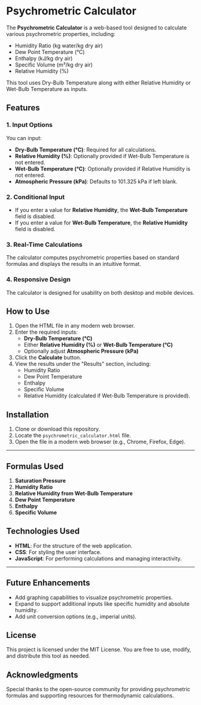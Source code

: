 # Psychrometric Calculator

The **Psychrometric Calculator** is a web-based tool designed to calculate various psychrometric properties, including:

- Humidity Ratio (kg water/kg dry air)
- Dew Point Temperature (°C)
- Enthalpy (kJ/kg dry air)
- Specific Volume (m³/kg dry air)
- Relative Humidity (%)

This tool uses Dry-Bulb Temperature along with either Relative Humidity or Wet-Bulb Temperature as inputs.

## Features

### 1. Input Options
You can input:
- **Dry-Bulb Temperature (°C)**: Required for all calculations.
- **Relative Humidity (%)**: Optionally provided if Wet-Bulb Temperature is not entered.
- **Wet-Bulb Temperature (°C)**: Optionally provided if Relative Humidity is not entered.
- **Atmospheric Pressure (kPa)**: Defaults to 101.325 kPa if left blank.

### 2. Conditional Input
- If you enter a value for **Relative Humidity**, the **Wet-Bulb Temperature** field is disabled.
- If you enter a value for **Wet-Bulb Temperature**, the **Relative Humidity** field is disabled.

### 3. Real-Time Calculations
The calculator computes psychrometric properties based on standard formulas and displays the results in an intuitive format.

### 4. Responsive Design
The calculator is designed for usability on both desktop and mobile devices.

## How to Use

1. Open the HTML file in any modern web browser.
2. Enter the required inputs:
   - **Dry-Bulb Temperature (°C)**
   - Either **Relative Humidity (%)** or **Wet-Bulb Temperature (°C)**
   - Optionally adjust **Atmospheric Pressure (kPa)**
3. Click the **Calculate** button.
4. View the results under the "Results" section, including:
   - Humidity Ratio
   - Dew Point Temperature
   - Enthalpy
   - Specific Volume
   - Relative Humidity (calculated if Wet-Bulb Temperature is provided).

## Installation

1. Clone or download this repository.
2. Locate the `psychrometric_calculator.html` file.
3. Open the file in a modern web browser (e.g., Chrome, Firefox, Edge).

---

## Formulas Used

1. **Saturation Pressure**
2. **Humidity Ratio**
3. **Relative Humidity from Wet-Bulb Temperature**
4. **Dew Point Temperature**
5. **Enthalpy**
6. **Specific Volume**
   
## Technologies Used

- **HTML**: For the structure of the web application.
- **CSS**: For styling the user interface.
- **JavaScript**: For performing calculations and managing interactivity.

---

## Future Enhancements

- Add graphing capabilities to visualize psychrometric properties.
- Expand to support additional inputs like specific humidity and absolute humidity.
- Add unit conversion options (e.g., imperial units).

## License
This project is licensed under the MIT License. You are free to use, modify, and distribute this tool as needed.

## Acknowledgments

Special thanks to the open-source community for providing psychrometric formulas and supporting resources for thermodynamic calculations.


